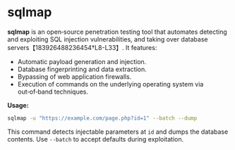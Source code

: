 # sqlmap

**sqlmap** is an open‑source penetration testing tool that automates detecting and exploiting SQL injection vulnerabilities, and taking over database servers【183926488236454†L8-L33】.  It features:

- Automatic payload generation and injection.  
- Database fingerprinting and data extraction.  
- Bypassing of web application firewalls.  
- Execution of commands on the underlying operating system via out‑of‑band techniques.

**Usage:**

```bash
sqlmap -u "https://example.com/page.php?id=1" --batch --dump
```

This command detects injectable parameters at `id` and dumps the database contents.  Use `--batch` to accept defaults during exploitation.
